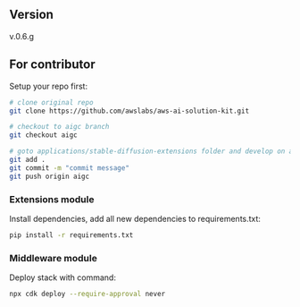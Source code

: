 ## Version
v.0.6.g
## For contributor
Setup your repo first:

```bash
# clone original repo
git clone https://github.com/awslabs/aws-ai-solution-kit.git

# checkout to aigc branch
git checkout aigc

# goto applications/stable-diffusion-extensions folder and develop on aigc branch
git add .
git commit -m "commit message"
git push origin aigc
```

### Extensions module
Install dependencies, add all new dependencies to requirements.txt:

```bash
pip install -r requirements.txt
```

### Middleware module
Deploy stack with command:

```bash
npx cdk deploy --require-approval never
```



